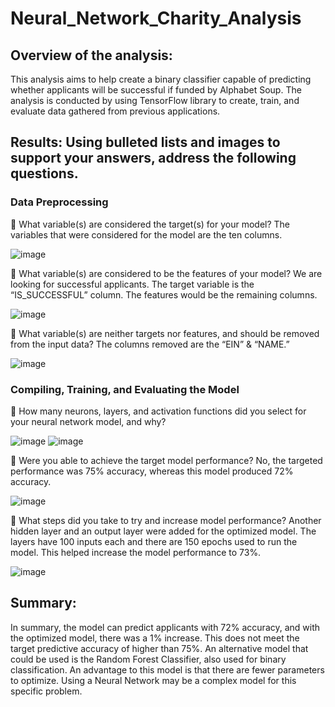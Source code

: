 # Neural_Network_Charity_Analysis

## Overview of the analysis: 

This analysis aims to help create a binary classifier capable of predicting whether applicants will be successful if funded by Alphabet Soup. The analysis is conducted by using TensorFlow library to create, train, and evaluate data gathered from previous applications.

## Results: Using bulleted lists and images to support your answers, address the following questions.

### Data Preprocessing

	What variable(s) are considered the target(s) for your model? The variables that were considered for the model are the ten columns. 

![image](https://user-images.githubusercontent.com/110510718/210126625-dd3ba665-28f4-4036-a3c7-087ed4e7760d.png)

 
	What variable(s) are considered to be the features of your model? We are looking for successful applicants. The target variable is the “IS_SUCCESSFUL” column. The features would be the remaining columns.  

![image](https://user-images.githubusercontent.com/110510718/210126639-3f85ae4b-c6fd-4651-abfb-bf8e61d880e5.png)

 
	What variable(s) are neither targets nor features, and should be removed from the input data? The columns removed are the “EIN” & “NAME.” 
 
 ![image](https://user-images.githubusercontent.com/110510718/210126643-e11da964-cedb-43de-a8bf-0453a62be5ef.png)

 
### Compiling, Training, and Evaluating the Model

	How many neurons, layers, and activation functions did you select for your neural network model, and why?  
 
 ![image](https://user-images.githubusercontent.com/110510718/210126648-ae043f6c-c206-4671-8637-d50f8d8c350e.png)
![image](https://user-images.githubusercontent.com/110510718/210126653-a06f9aef-c744-42f4-9930-9205460a1246.png)

 
	Were you able to achieve the target model performance? No, the targeted performance was 75% accuracy, whereas this model produced 72% accuracy. 
 
 ![image](https://user-images.githubusercontent.com/110510718/210126658-025074eb-09ed-46cb-9518-6a5a6de6f9ff.png)

 
	What steps did you take to try and increase model performance? Another hidden layer and an output layer were added for the optimized model. The layers have 100 inputs each and there are 150 epochs used to run the model. This helped increase the model performance to 73%.    
 
 ![image](https://user-images.githubusercontent.com/110510718/210126664-47e80814-acf3-4644-aef2-3b6e19095bf2.png)

 
## Summary:  
In summary, the model can predict applicants with 72% accuracy, and with the optimized model, there was a 1% increase.  This does not meet the target predictive accuracy of higher than 75%. An alternative model that could be used is the Random Forest Classifier, also used for binary classification. An advantage to this model is that there are fewer parameters to optimize. Using a Neural Network may be a complex model for this specific problem.  
